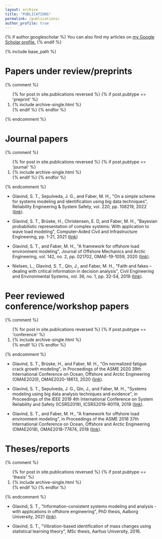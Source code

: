 ```yaml
---
layout: archive
title: "PUBLICATIONS"
permalink: /publications/
author_profile: true
---
```


{% if author.googlescholar %}
  You can also find my articles on <u><a href="{{author.googlescholar}}">my Google Scholar profile</a>.</u>
{% endif %}

{% include base_path %}

Papers under review/preprints
====
{% comment %}
<ol>
{% for post in site.publications reversed %}
  {% if post.pubtype == 'preprint' %}
      <li> {% include archive-single.html %} </li>
  {% endif %}
{% endfor %}
</ol>
{% endcomment %}

Journal papers
====
{% comment %}
<ol>
{% for post in site.publications reversed %}
  {% if post.pubtype == 'journal' %}
     <li> {% include archive-single.html %} </li>
  {% endif %}
{% endfor %}
</ol>
{% endcomment %}

* Glavind, S. T., Sepulveda, J. G., and Faber, M. H., "On a simple scheme for systems modeling and identification using big data techniques", Reliability Engineering & System Safety, vol. 220, pp. 108219, 2022 ([link](https://www.sciencedirect.com/science/article/abs/pii/S0951832021006979)).

* Glavind, S. T., Brüske, H., Christensen, E. D, and Faber, M. H., "Bayesian probabilistic representation of complex systems: With application to wave load modeling", Computer-Aided Civil and Infrastructure Engineering, pp. 1-21, 2021 ([link](https://onlinelibrary.wiley.com/doi/10.1111/mice.12763))

* Glavind, S. T., and Faber, M. H., "A framework for offshore load environment modeling", Journal of Offshore Mechanics and Arctic Engineering, vol. 142, no. 2, pp. 021702, OMAE-19-1059, 2020 ([link](https://asmedigitalcollection.asme.org/offshoremechanics/article-abstract/142/2/021702/1065640/A-Framework-for-Offshore-Load-Environment?redirectedFrom=PDF)).

* Nielsen, L., Glavind, S. T., Qin, J., and Faber, M. H., "Faith and fakes – dealing with critical information in decision analysis", Civil Engineering and Environmental Systems, vol. 36, no. 1, pp. 32-54, 2019 ([link](https://www.tandfonline.com/doi/full/10.1080/10286608.2019.1615476)).

Peer reviewed conference/workshop papers
====
{% comment %}
<ol>
{% for post in site.publications reversed %}
  {% if post.pubtype == 'conference' %} 
  <li>    {% include archive-single.html %} </li>
  {% endif %}
{% endfor %}
</ol>
{% endcomment %}

* Glavind, S. T., Brüske, H., and Faber, M. H., "On normalized fatigue crack growth modeling", in Proceedings of the ASME 2020 39th International Conference on Ocean, Offshore and Arctic Engineering (OMAE2020), OMAE2020-18613, 2020 ([link](https://asmedigitalcollection.asme.org/OMAE/proceedings-abstract/OMAE2020/84324/V02AT02A037/1092628)).

* Glavind, S. T., Sepulveda, J. G., Qin, J., and Faber, M. H., "Systems modeling using big data analysis techniques and evidence", in Proceedings of the IEEE 2019 4th International Conference on System Reliability and Safety (ICSRS2019), ICSRS2019-R0119, 2019 ([link](https://ieeexplore.ieee.org/document/8987667)).

* Glavind, S. T., and Faber, M. H., "A framework for offshore load environment modeling", in Proceedings of the ASME 2018 37th International Conference on Ocean, Offshore and Arctic Engineering (OMAE2018), OMAE2018-77674, 2018 ([link](https://asmedigitalcollection.asme.org/OMAE/proceedings-abstract/OMAE2018/51272/V07BT06A006/274135)).

Theses/reports
====
{% comment %}
<ol>
{% for post in site.publications reversed %}
  {% if post.pubtype == 'thesis' %}
   <li>   {% include archive-single.html %} </li>
  {% endif %}
{% endfor %}
</ol>
{% endcomment %}

* Glavind, S. T., "Information-consistent systems modeling and analysis - with applications in offshore engineering", PhD thesis, Aalborg University, 2021 ([link](https://vbn.aau.dk/da/publications/information-consistent-systems-modeling-and-analysis-with-applica)).

* Glavind, S. T., "Vibration-based identification of mass changes using statistical learning theory", MSc thesis, Aarhus University, 2016.
